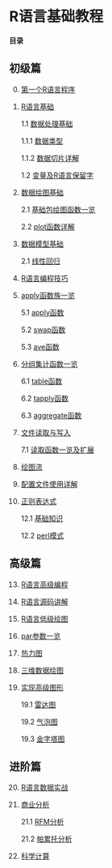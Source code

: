 # R语言基础教程

**目录**

## 初级篇
0. [第一个R语言程序](Rmd/0.%20第一个R语言程序.Rmd)

1. [R语言基础]()

	1.1 [数据处理基础]()

	1.1.1 [数据类型]()

	1.1.2 [数据切片详解]()

	1.2 [变量及R语言保留字]()

2. [数据绘图基础]()

	2.1 [基础包绘图函数一览]()

	2.2 [plot函数详解]()

3. [数据模型基础]()

	2.1 [线性回归]()

4. [R语言编程技巧]()

5. [apply函数族一览]()

	5.1 [apply函数]()

	5.2 [swap函数]()

	5.3 [ave函数]()

6. [分组集计函数一览]()

	6.1 [table函数]()

	6.2 [tapply函数]()

	6.3 [aggregate函数]()


7.  [文件读取与写入]()

	7.1 [读取函数一览及扩展]()

10. [绘图流]()

11. [配置文件使用详解]()

12. [正则表达式]()

	12.1 [基础知识]()

	12.2 [perl模式]()

## 高级篇

13. [R语言高级编程]()

14. [R语言源码讲解]()

15. [R语言低级绘图]()

16. [par参数一览]()

17. [热力图]()

18. [三维数据绘图]()

19. [实现高级图形]()

	19.1 [雷达图]()

	19.2 [气泡图]()

	19.3 [金字塔图]()

## 进阶篇

20. [R语言数据实战]()

21. [商业分析]()

	21.1 [RFM分析]()

	21.2 [帕累托分析]()

22. [科学计算]()

